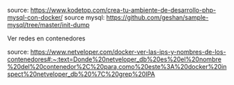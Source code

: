 source: https://www.kodetop.com/crea-tu-ambiente-de-desarrollo-php-mysql-con-docker/
source mysql: https://github.com/geshan/sample-mysql/tree/master/init-dump

Ver redes en contenedores

source: https://www.netveloper.com/docker-ver-las-ips-y-nombres-de-los-contenedores#:~:text=Donde%20netveloper_db%20es%20el%20nombre%20del%20contenedor%2C%20para,como%20este%3A%20docker%20inspect%20netveloper_db%20%7C%20grep%20IPA
